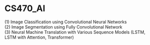 # CS470_AI

(1) Image Classification using Convolutional Neural Networks <br>
(2) Image Segmentation using Fully Convolutional Network <br>
(3) Neural Machine Translation with Various Sequence Models (LSTM, LSTM with Attention, Transformer)<br>
